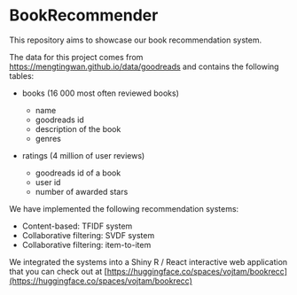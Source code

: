 # BookRecommender

This repository aims to showcase our book recommendation system. 

The data for this project comes from https://mengtingwan.github.io/data/goodreads and contains the following tables:
- books (16 000 most often reviewed books)
    - name
    - goodreads id
    - description of the book
    - genres

- ratings (4 million of user reviews)
    - goodreads id of a book
    - user id
    - number of awarded stars

We have implemented the following recommendation systems:
- Content-based: TFIDF system
- Collaborative filtering: SVDF system
- Collaborative filtering: item-to-item


We integrated the systems into a Shiny R / React interactive web application that you can check out at [https://huggingface.co/spaces/vojtam/bookrecc](https://huggingface.co/spaces/vojtam/bookrecc)
